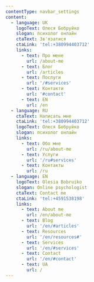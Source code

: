 ```yaml
---
contentType: navbar_settings
content:
  - language: UK
    logoText: Олеся Бобруйко
    slogan: психолог онлайн
    ctaText: Зв'язатися
    ctaLink: 'tel:+380994403712'
    links:
      - text: Про мене
        url: /about-me
      - text: Блог
        url: /articles
      - text: Послуги
        url: '/#services'
      - text: Контакти
        url: '#contact'
      - text: EN
        url: /en
  - language: RU
    ctaText: Написать мне
    ctaLink: 'tel:+380994403712'
    logoText: Олеся Бобруйко
    slogan: психолог онлайн
    links:
      - text: Обо мне
        url: /ru/about-me
      - text: Услуги
        url: '/ru#services'
      - text: Контакты
        url: /ru
  - language: EN
    logoText: Olesia Bobruiko
    slogan: Online psychologist
    ctaText: Contact me
    ctaLink: 'tel:+4591538198'
    links:
      - text: About me
        url: /en/about-me
      - text: Blog
        url: '/en/#articles'
      - text: Resources
        url: '/en/resources#'
      - text: Services
        url: '/en/#services'
      - text: Contact
        url: '/en/#contact'
      - text: UA
        url: /
---
```

